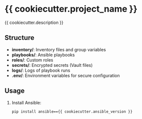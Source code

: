 # {{ cookiecutter.project_name }}

{{ cookiecutter.description }}

## Structure
- **inventory/**: Inventory files and group variables
- **playbooks/**: Ansible playbooks
- **roles/**: Custom roles
- **secrets/**: Encrypted secrets (Vault files)
- **logs/**: Logs of playbook runs
- **.env/**: Environment variables for secure configuration

## Usage
1. Install Ansible:
   ```bash
   pip install ansible=={{ cookiecutter.ansible_version }}

